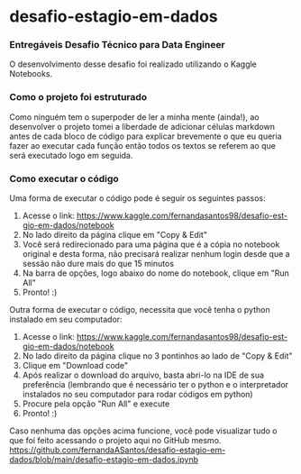 # desafio-estagio-em-dados
### Entregáveis Desafio Técnico para Data Engineer

O desenvolvimento desse desafio foi realizado utilizando o Kaggle Notebooks.

### Como o projeto foi estruturado

Como ninguém tem o superpoder de ler a minha mente (ainda!), ao desenvolver o projeto tomei a liberdade de adicionar células markdown antes de cada bloco de código para explicar brevemente o que eu queria fazer ao executar cada função então todos os textos se referem ao que será executado logo em seguida.

### Como executar o código

Uma forma de executar o código pode é seguir os seguintes passos: 
1) Acesse o link: https://www.kaggle.com/fernandasantos98/desafio-est-gio-em-dados/notebook
2) No lado direito da página clique em "Copy & Edit"
3) Você será redirecionado para uma página que é a cópia no notebook original e desta forma, não precisará realizar nenhum login desde que a sessão não dure mais do que 15 minutos
4) Na barra de opções, logo abaixo do nome do notebook, clique em "Run All"
5) Pronto! :)

Outra forma de executar o código, necessita que você tenha o python instalado em seu computador:
1) Acesse o link: https://www.kaggle.com/fernandasantos98/desafio-est-gio-em-dados/notebook
2) No lado direito da página clique no 3 pontinhos ao lado de "Copy & Edit"
3) Clique em "Download code"
4) Após realizar o download do arquivo, basta abri-lo na IDE de sua preferência (lembrando que é necessário ter o python e o interpretador instalados no seu computador para rodar códigos em python)
5) Procure pela opção "Run All" e execute
6) Pronto! :)

Caso nenhuma das opções acima funcione, você pode visualizar tudo o que foi feito acessando o projeto aqui no GitHub mesmo.
https://github.com/fernandaASantos/desafio-estagio-em-dados/blob/main/desafio-estagio-em-dados.ipynb

